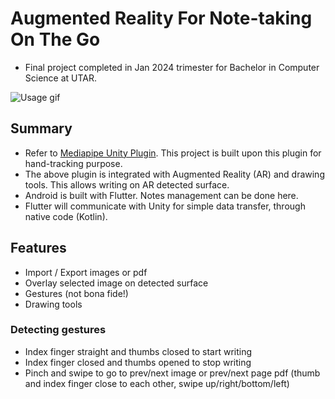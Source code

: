 # Augmented Reality For Note-taking On The Go
- Final project completed in Jan 2024 trimester for Bachelor in Computer Science at UTAR.

![Usage gif](./Usage.gif)

## Summary 
- Refer to [Mediapipe Unity Plugin](https://github.com/homuler/MediaPipeUnityPlugin). This project is built upon this plugin for hand-tracking purpose. 
- The above plugin is integrated with Augmented Reality (AR) and drawing tools. This allows writing on AR detected surface.
- Android is built with Flutter. Notes management can be done here.
- Flutter will communicate with Unity for simple data transfer, through native code (Kotlin).

## Features
- Import / Export images or pdf
- Overlay selected image on detected surface
- Gestures (not bona fide!)
- Drawing tools

### Detecting gestures
- Index finger straight and thumbs closed to start writing
- Index finger closed and thumbs opened to stop writing
- Pinch and swipe to go to prev/next image or prev/next page pdf (thumb and index finger close to each other, swipe up/right/bottom/left)
